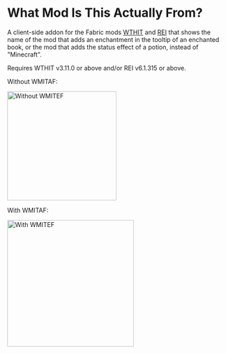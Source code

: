 # What Mod Is This Actually From?

A client-side addon for the Fabric mods [WTHIT](https://github.com/badasintended/wthit "What The Hell Is That?") and [REI](https://github.com/shedaniel/RoughlyEnoughItems "Roughly Enough Items") that shows the name of the mod that adds an enchantment in the tooltip of an enchanted book, or the mod that adds the status effect of a potion, instead of "Minecraft".

Requires WTHIT v3.11.0 or above and/or REI v6.1.315 or above.

Without WMITAF:

<img src="https://i.imgur.com/gVfb1dE.png" alt="Without WMITEF" width="250">

With WMITAF:

<img src="https://i.imgur.com/8K8wpqj.png" alt="With WMITEF" width="290">
